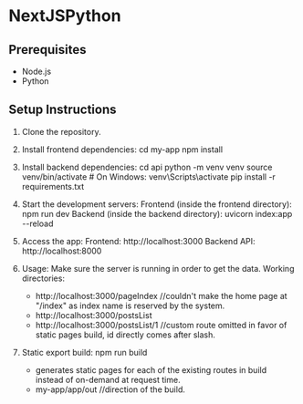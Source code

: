 # NextJSPython

## Prerequisites

- Node.js
- Python

## Setup Instructions

1. Clone the repository.

2. Install frontend dependencies:
   cd my-app
   npm install

2. Install backend dependencies:
   cd api
   python -m venv venv
   source venv/bin/activate  # On Windows: venv\Scripts\activate
   pip install -r requirements.txt

3. Start the development servers:
   Frontend (inside the frontend directory):
   npm run dev
   Backend (inside the backend directory):
   uvicorn index:app --reload

4. Access the app:
   Frontend: http://localhost:3000
   Backend API: http://localhost:8000

5. Usage:
   Make sure the server is running in order to get the data.
   Working directories:
   - http://localhost:3000/pageIndex  //couldn't make the home page at "/index" as index name is reserved by the system.
   - http://localhost:3000/postsList
   - http://localhost:3000/postsList/1  //custom route omitted in favor of static pages build, id directly comes after slash.
   
6. Static export build:
    npm run build
   - generates static pages for each of the existing routes in build instead of on-demand at request time.
   - my-app/app/out  //direction of the build.
